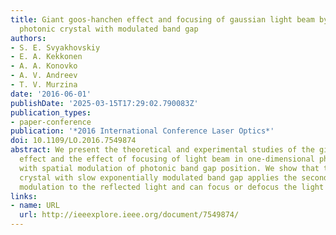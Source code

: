 ```yaml
---
title: Giant goos-hanchen effect and focusing of gaussian light beam by one-dimensional
  photonic crystal with modulated band gap
authors:
- S. E. Svyakhovskiy
- E. A. Kekkonen
- A. A. Konovko
- A. V. Andreev
- T. V. Murzina
date: '2016-06-01'
publishDate: '2025-03-15T17:29:02.790083Z'
publication_types:
- paper-conference
publication: '*2016 International Conference Laser Optics*'
doi: 10.1109/LO.2016.7549874
abstract: We present the theoretical and experimental studies of the giant Goos-Hanchen
  effect and the effect of focusing of light beam in one-dimensional photonic crystals
  with spatial modulation of photonic band gap position. We show that the photonic
  crystal with slow exponentially modulated band gap applies the second-order phase
  modulation to the reflected light and can focus or defocus the light beam.
links:
- name: URL
  url: http://ieeexplore.ieee.org/document/7549874/
---
```

